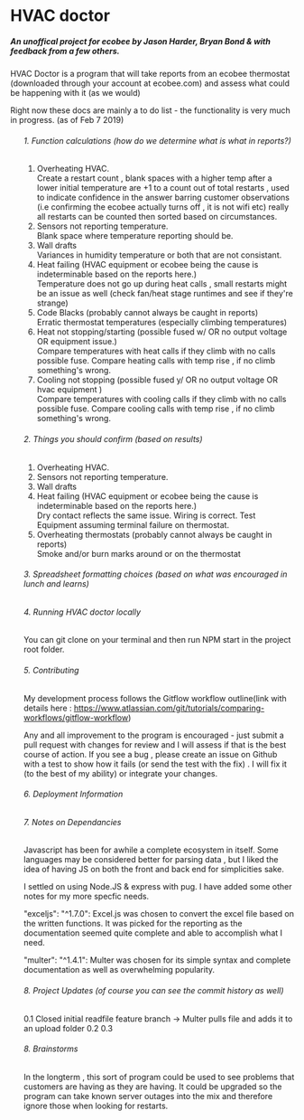 <h1>HVAC doctor</h1>

<H5>An unoffical project for ecobee by Jason Harder, Bryan Bond & with feedback from a few others. </h6> 

HVAC Doctor is a program that will take reports from an ecobee thermostat (downloaded through your account at ecobee.com) and assess what could be happening with it (as we would)

Right now these docs are mainly a to do list - the functionality is very much in progress. (as of Feb 7 2019)

<ol>
  <h6>1. Function calculations (how do we determine what is what in reports?) </h6>
    <ol>
      <li>Overheating HVAC. </li>
        Create a restart count , blank spaces with a higher temp after a lower initial temperature are +1 to a count out of total restarts , used to indicate confidence in the answer barring customer observations (i.e confirming the ecobee actually turns off , it is not wifi etc) really all restarts can be counted then sorted based on circumstances.
      <li>Sensors not reporting temperature. </li>
Blank space where temperature reporting should be. 
      <li>Wall drafts </li> 
      Variances in humidity temperature or both that are not consistant.
      <li>Heat failing (HVAC equipment or ecobee being the cause is indeterminable based on the reports here.) </li>
Temperature does not go up during heat calls , small restarts might be an issue as well (check fan/heat stage runtimes and see if they're strange)
      <li>Code Blacks (probably cannot always be caught in reports) </li> 
Erratic thermostat temperatures (especially climbing temperatures) 
      <li>Heat not stopping/starting (possible fused w/ OR no output voltage OR equipment issue.) </li> 
Compare temperatures with heat calls if they climb with no calls possible fuse.
Compare heating calls with temp rise , if no climb something's wrong.       
<li>Cooling not stopping (possible fused y/ OR no output voltage OR hvac equipment ) </li> 
Compare temperatures with cooling calls if they climb with no calls possible fuse.
Compare cooling calls with temp rise , if no climb something's wrong.

</ol>
   <h6>2. Things you should confirm (based on results) </h6>
 <ol>
      <li>Overheating HVAC. </li>
      
<li>Sensors not reporting temperature. </li>

  <li>Wall drafts </li> 
        
  <li>Heat failing (HVAC equipment or ecobee being the cause is indeterminable based on the reports here.) </li>
       Dry contact reflects the same issue.
       Wiring is correct.
       Test Equipment assuming terminal failure on thermostat.
   <li>Overheating thermostats (probably cannot always be caught in reports) </li> 
       Smoke and/or burn marks around or on the thermostat
      
</ol>
   <h6>3. Spreadsheet formatting choices (based on what was encouraged in lunch and learns) </h6> 
   
   <h6>4. Running HVAC doctor locally </h6>
You can git clone on your terminal and then run NPM start in the project root folder.    
   
   <h6>5. Contributing </h6> 

My development process follows the Gitflow workflow outline(link with details here : https://www.atlassian.com/git/tutorials/comparing-workflows/gitflow-workflow) 

Any and all improvement to the program is encouraged - just submit a pull request with changes for review and I will assess if that is the best course of action. If you see a bug , please create an issue on Github with a test to show how it fails (or send the test with the fix) . I will fix it (to the best of my ability) or integrate your changes.
    
   <h6>6. Deployment Information </h6>  

   <h6>7. Notes on Dependancies </h6>

Javascript has been for awhile a complete ecosystem in itself. Some languages may be considered better for parsing data , but I liked the idea of having JS on both the front and back end for simplicities sake.

I settled on using Node.JS & express with pug. I have added some other notes for my more specfic needs. 

 "exceljs": "^1.7.0": Excel.js was chosen to convert the excel file based on the written functions. It was picked for the reporting as the documentation seemed quite complete and able to accomplish what I need. 

 "multer": "^1.4.1": Multer was chosen for its simple syntax and complete documentation as well as overwhelming popularity. 

 <h6>8. Project Updates (of course you can see the commit history as well) </h6>
0.1 Closed initial readfile feature branch -> Multer pulls file and adds it to an upload folder
0.2  
0.3

   <h6>8. Brainstorms </h6> 

In the longterm , this sort of program could be used to see problems that customers are having as they are having. It could be upgraded so the program can take known server outages into the mix and therefore ignore those when looking for restarts. 
</ol>
